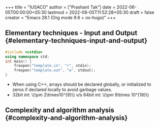 +++
title = "IUSACO"
author = ["Prashant Tak"]
date = 2022-06-05T00:00:00+05:30
lastmod = 2022-06-05T11:52:28+05:30
draft = false
creator = "Emacs 28.1 (Org mode 9.6 + ox-hugo)"
+++

## Elementary techniques - Input and Output {#elementary-techniques-input-and-output}

```c++
#include <cstdio>
using namespace std;
int main() {
    freopen("template.in", "r", stdin);
    freopen("template.out", "w", stdout);
}
```

-   When using C++, arrays should be declared globally, or initialized to zeros if declared locally to avoid garbage values.
-   32bit int: \\(\pm 2\times10^{9}\\) v/s 64bit int: \\(\pm 9\times 10^{18}\\)


## Complexity and algorithm analysis {#complexity-and-algorithm-analysis}
